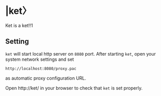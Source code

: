 # |ket〉

Ket is a ket!!1

## Setting

`ket` will start local http server on `8080` port.
After starting `ket`, open your system network settings and set
```
http://localhost:8080/proxy.pac
```
as automatic proxy configuration URL.

Open http://ket/ in your browser to check that `ket` is set properly.
